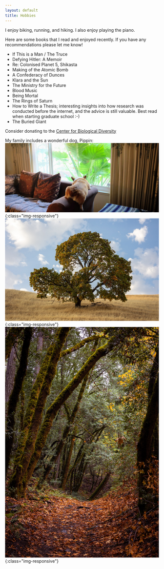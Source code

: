 ```yaml
---
layout: default
title: Hobbies
---
```


I enjoy biking, running, and hiking. I also enjoy playing the piano.


Here are some books that I read and enjoyed recently. If you have any
recommendations please let me know!

* If This is a Man / The Truce
* Defying Hitler: A Memoir
* Re: Colonised Planet 5, Shikasta
* Making of the Atomic Bomb
* A Confederacy of Dunces
* Klara and the Sun
* The Ministry for the Future
* Blood Music
* Being Mortal
* The Rings of Saturn
* How to Write a Thesis; interesting insights into how research was conducted before the internet, and the advice is still valuable. Best read when starting graduate school :-)
* The Buried Giant 

Consider donating to the <a href="https://www.biologicaldiversity.org/">Center for Biological Diversity</a>

My family includes a wonderful dog, Pippin:
![pippin](/assets/pippin.jpg){:class="img-responsive"}
![montebello](/assets/montebello.jpg){:class="img-responsive"}
![montebello_2](/assets/montebello_2.jpg){:class="img-responsive"}


